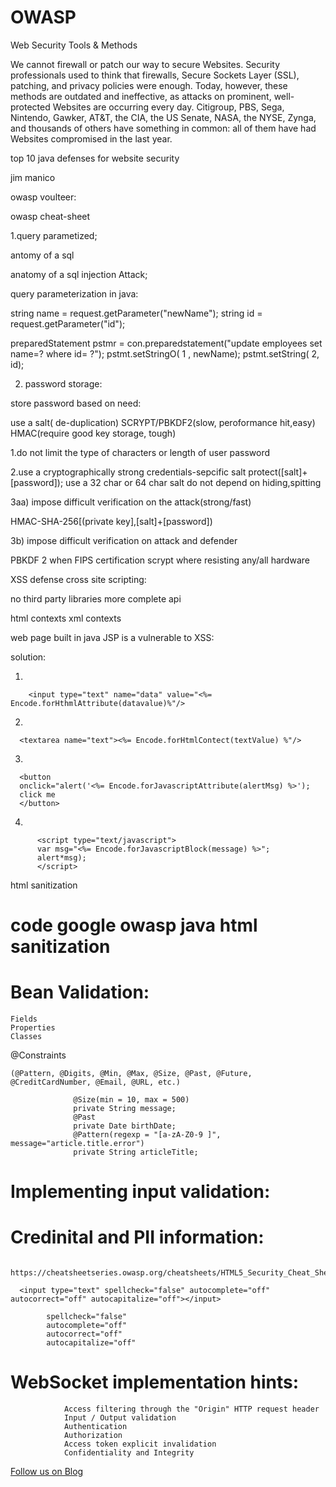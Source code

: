 # OWASP
Web Security Tools &amp; Methods


We cannot  firewall  or  patch  our way to secure Websites. Security professionals used to think that firewalls, Secure Sockets Layer (SSL), patching, and privacy policies were enough. Today, however, these methods are outdated and ineffective, as attacks on prominent, well-protected Websites are occurring every day. Citigroup, PBS, Sega, Nintendo, Gawker, AT&T, the CIA, the US Senate, NASA, the NYSE, Zynga, and thousands of others have something in common: all of them have had Websites compromised in the last year.


top 10 java defenses for website security

jim manico

owasp voulteer:

owasp cheat-sheet

1.query parametized;

antomy of a sql

anatomy of a sql injection Attack;

query parameterization in java:

string name = request.getParameter("newName");
string id = request.getParameter("id");

preparedStatement pstmr = con.preparedstatement("update employees set 
name=? where id= ?");
pstmt.setStringO( 1 , newName);
pstmt.setString( 2, id);


2. password storage:

store password based on need:

use a  salt( de-duplication)
SCRYPT/PBKDF2(slow, peroformance hit,easy)
HMAC(require good key storage, tough)

1.do not limit the type of characters or length of user password

2.use a cryptographically strong credentials-sepcific salt
    protect([salt]+[password]);
use a 32 char or 64 char salt
do not depend on hiding,spitting

3aa) impose difficult verification on the attack(strong/fast)

 HMAC-SHA-256[(private key],[salt]+[password])

3b) impose difficult verification on attack and defender

PBKDF 2 when  FIPS certification
scrypt where resisting any/all hardware

XSS defense cross site scripting:

no third party libraries
more complete api


html contexts
xml contexts	

web page built in java JSP is a vulnerable to XSS:

solution:

1)

        <input type="text" name="data" value="<%= Encode.forHthmlAttribute(datavalue)%"/>

2)

      <textarea name="text"><%= Encode.forHtmlContect(textValue) %"/>

3)

      <button
      onclick="alert('<%= Encode.forJavascriptAttribute(alertMsg) %>');
      click me
      </button>

4)

          <script type="text/javascript">
          var msg="<%= Encode.forJavascriptBlock(message) %>";
          alert*msg);
          </script>


html sanitization


 # code google owasp java html sanitization

 # Bean Validation:

    Fields
    Properties
    Classes
@Constraints 

    (@Pattern, @Digits, @Min, @Max, @Size, @Past, @Future, @CreditCardNumber, @Email, @URL, etc.)
    
                  @Size(min = 10, max = 500)
                  private String message;
                  @Past
                  private Date birthDate;
                  @Pattern(regexp = "[a-zA-Z0-9 ]", message="article.title.error")
                  private String articleTitle;
                  
              
 # Implementing input validation:
  
 # Credinital and PII information:
 
       https://cheatsheetseries.owasp.org/cheatsheets/HTML5_Security_Cheat_Sheet.html
  
      <input type="text" spellcheck="false" autocomplete="off" autocorrect="off" autocapitalize="off"></input>

            spellcheck="false"
            autocomplete="off"
            autocorrect="off"
            autocapitalize="off"
            
   # WebSocket implementation hints:
   
                Access filtering through the "Origin" HTTP request header
                Input / Output validation
                Authentication
                Authorization
                Access token explicit invalidation
                Confidentiality and Integrity
  
  



<a href="http://starwalt.in/Blogs/index.html">Follow us on Blog</a>

